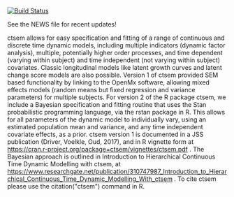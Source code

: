 
<!-- README.md is generated from README.Rmd. Please edit that file -->
[![Build Status](https://travis-ci.org/cdriveraus/ctsem.svg?branch=master)](https://travis-ci.org/cdriveraus/ctsem)

See the NEWS file for recent updates!

ctsem allows for easy specification and fitting of a range of continuous and discrete time dynamic models, including multiple indicators (dynamic factor analysis), multiple, potentially higher order processes, and time dependent (varying within subject) and time independent (not varying within subject) covariates. Classic longitudinal models like latent growth curves and latent change score models are also possible. Version 1 of ctsem provided SEM based functionality by linking to the OpenMx software, allowing mixed effects models (random means but fixed regression and variance parameters) for multiple subjects. For version 2 of the R package ctsem, we include a Bayesian specification and fitting routine that uses the Stan probabilistic programming language, via the rstan package in R. This allows for all parameters of the dynamic model to individually vary, using an estimated population mean and variance, and any time independent covariate effects, as a prior. ctsem version 1 is documented in a JSS publication (Driver, Voelkle, Oud, 2017), and in R vignette form at <https://cran.r-project.org/package=ctsem/vignettes/ctsem.pdf> . The Bayesian approach is outlined in Introduction to Hierarchical Continuous Time Dynamic Modelling with ctsem, at <https://www.researchgate.net/publication/310747987_Introduction_to_Hierarchical_Continuous_Time_Dynamic_Modelling_With_ctsem> . To cite ctsem please use the citation("ctsem") command in R.
